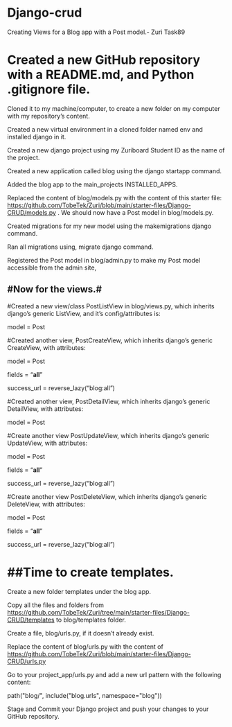 # Django-crud
Creating Views for a Blog app with a Post model.- Zuri Task89


# Created a new GitHub repository with a README.md, and Python .gitignore file.

Cloned it to my machine/computer, to create a new folder on my computer with my repository’s content.

Created a new virtual environment in a cloned folder named env and installed django in it.

Created a new django project using my Zuriboard Student ID as the name of the project.

Created a new application called blog using the django startapp command.

Added the blog app to the main_projects INSTALLED_APPS.

Replaced the content of blog/models.py with the content of this starter file: https://github.com/TobeTek/Zuri/blob/main/starter-files/Django-CRUD/models.py . We should now have a Post model in blog/models.py.

Created migrations for my new model using the makemigrations django command. 

Ran all migrations using, migrate django command.

Registered the Post model in blog/admin.py to make my Post model accessible from the admin site, 

 
## #Now for the views.# 

#Created a new view/class PostListView in blog/views.py, which inherits django’s generic ListView,  and it’s config/attributes is:

model = Post

 
#Created another view, PostCreateView, which inherits django’s generic CreateView, with attributes:

model = Post

fields = “__all__”

success_url  = reverse_lazy(“blog:all”)

 
#Created another view, PostDetailView, which inherits django’s generic DetailView, with attributes:

model = Post

 
#Create another view PostUpdateView, which inherits django’s generic UpdateView, with attributes:

model = Post

fields = “__all__”

success_url  = reverse_lazy(“blog:all”)


#Create another view PostDeleteView, which inherits django’s generic DeleteView, with attributes:

model = Post

fields = “__all__”

success_url  = reverse_lazy(“blog:all”)

 

# ##Time to create templates.

Create a new folder templates under the blog app.  

Copy all the files and folders from https://github.com/TobeTek/Zuri/tree/main/starter-files/Django-CRUD/templates to blog/templates folder.

 

Create a file, blog/urls.py, if it doesn’t already exist.

Replace the content of blog/urls.py with the content of https://github.com/TobeTek/Zuri/blob/main/starter-files/Django-CRUD/urls.py 

 

Go to your project_app/urls.py and add a new url pattern with the following content:

path("blog/", include("blog.urls", namespace="blog"))

 

Stage and Commit your Django project and push your changes to your GitHub repository. 
